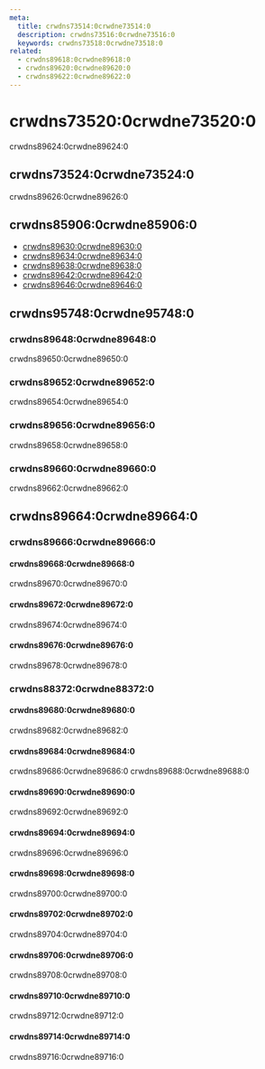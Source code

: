 ```yaml
---
meta:
  title: crwdns73514:0crwdne73514:0
  description: crwdns73516:0crwdne73516:0
  keywords: crwdns73518:0crwdne73518:0
related:
  - crwdns89618:0crwdne89618:0
  - crwdns89620:0crwdne89620:0
  - crwdns89622:0crwdne89622:0
---
```


# crwdns73520:0crwdne73520:0

crwdns89624:0crwdne89624:0

<entry-ad />

## crwdns73524:0crwdne73524:0

crwdns89626:0crwdne89626:0

<example file="v-stepper/usage" />

## crwdns85906:0crwdne85906:0

- [crwdns89630:0crwdne89630:0](crwdns89628:0crwdne89628:0)
- [crwdns89634:0crwdne89634:0](crwdns89632:0crwdne89632:0)
- [crwdns89638:0crwdne89638:0](crwdns89636:0crwdne89636:0)
- [crwdns89642:0crwdne89642:0](crwdns89640:0crwdne89640:0)
- [crwdns89646:0crwdne89646:0](crwdns89644:0crwdne89644:0)

## crwdns95748:0crwdne95748:0

### crwdns89648:0crwdne89648:0

crwdns89650:0crwdne89650:0

### crwdns89652:0crwdne89652:0

crwdns89654:0crwdne89654:0

### crwdns89656:0crwdne89656:0

crwdns89658:0crwdne89658:0

### crwdns89660:0crwdne89660:0

crwdns89662:0crwdne89662:0

## crwdns89664:0crwdne89664:0

### crwdns89666:0crwdne89666:0

#### crwdns89668:0crwdne89668:0

crwdns89670:0crwdne89670:0

<example file="v-stepper/prop-alternate-label" />

#### crwdns89672:0crwdne89672:0

crwdns89674:0crwdne89674:0

<example file="v-stepper/prop-non-linear" />

#### crwdns89676:0crwdne89676:0

crwdns89678:0crwdne89678:0

<example file="v-stepper/prop-vertical" />

### crwdns88372:0crwdne88372:0

#### crwdns89680:0crwdne89680:0

crwdns89682:0crwdne89682:0

<example file="v-stepper/misc-alternate-error" />

#### crwdns89684:0crwdne89684:0

crwdns89686:0crwdne89686:0 crwdns89688:0crwdne89688:0

<example file="v-stepper/misc-dynamic" />

#### crwdns89690:0crwdne89690:0

crwdns89692:0crwdne89692:0

<example file="v-stepper/misc-editable" />

#### crwdns89694:0crwdne89694:0

crwdns89696:0crwdne89696:0

<example file="v-stepper/misc-error" />

#### crwdns89698:0crwdne89698:0

crwdns89700:0crwdne89700:0

<example file="v-stepper/misc-horizontal" />

#### crwdns89702:0crwdne89702:0

crwdns89704:0crwdne89704:0

<example file="v-stepper/misc-linear" />

#### crwdns89706:0crwdne89706:0

crwdns89708:0crwdne89708:0

<example file="v-stepper/misc-non-editable" />

#### crwdns89710:0crwdne89710:0

crwdns89712:0crwdne89712:0

<example file="v-stepper/misc-optional" />

#### crwdns89714:0crwdne89714:0

crwdns89716:0crwdne89716:0

<example file="v-stepper/misc-vertical-error" />

<backmatter />
